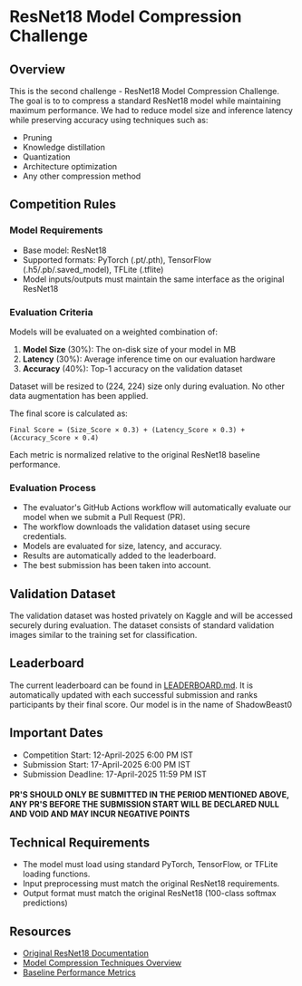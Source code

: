 # ResNet18 Model Compression Challenge

## Overview
This is the second challenge - ResNet18 Model Compression Challenge. The goal is to to compress a standard ResNet18 model while maintaining maximum performance. We had to reduce model size and inference latency while preserving accuracy using techniques such as:

- Pruning
- Knowledge distillation
- Quantization
- Architecture optimization
- Any other compression method

## Competition Rules

### Model Requirements
- Base model: ResNet18
- Supported formats: PyTorch (.pt/.pth), TensorFlow (.h5/.pb/.saved_model), TFLite (.tflite)
- Model inputs/outputs must maintain the same interface as the original ResNet18

### Evaluation Criteria
Models will be evaluated on a weighted combination of:
1. **Model Size** (30%): The on-disk size of your model in MB
2. **Latency** (30%): Average inference time on our evaluation hardware
3. **Accuracy** (40%): Top-1 accuracy on the validation dataset

Dataset will be resized to (224, 224) size only during evaluation. No other data augmentation has been applied.

The final score is calculated as:
```
Final Score = (Size_Score × 0.3) + (Latency_Score × 0.3) + (Accuracy_Score × 0.4)
```

Each metric is normalized relative to the original ResNet18 baseline performance.

### Evaluation Process
- The evaluator's GitHub Actions workflow will automatically evaluate our model when we submit a Pull Request (PR).
- The workflow downloads the validation dataset using secure credentials.
- Models are evaluated for size, latency, and accuracy.
- Results are automatically added to the leaderboard.
- The best submission has been taken into account.

## Validation Dataset
The validation dataset was hosted privately on Kaggle and will be accessed securely during evaluation. The dataset consists of standard validation images similar to the training set for classification.

## Leaderboard
The current leaderboard can be found in [LEADERBOARD.md](LEADERBOARD.md). It is automatically updated with each successful submission and ranks participants by their final score. Our model is in the name of
ShadowBeast0

## Important Dates
- Competition Start: 12-April-2025 6:00 PM IST
- Submission Start: 17-April-2025 6:00 PM IST
- Submission Deadline: 17-April-2025 11:59 PM IST

#### PR'S SHOULD ONLY BE SUBMITTED IN THE PERIOD MENTIONED ABOVE, ANY PR'S BEFORE THE SUBMISSION START WILL BE DECLARED NULL AND VOID AND MAY INCUR NEGATIVE POINTS

## Technical Requirements
- The model must load using standard PyTorch, TensorFlow, or TFLite loading functions.
- Input preprocessing must match the original ResNet18 requirements.
- Output format must match the original ResNet18 (100-class softmax predictions)

## Resources
- [Original ResNet18 Documentation](https://pytorch.org/hub/pytorch_vision_resnet/)
- [Model Compression Techniques Overview](https://arxiv.org/abs/1710.09282)
- [Baseline Performance Metrics](BASELINE.md)
